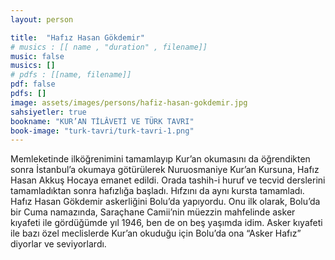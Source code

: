 ```yaml
---
layout: person

title:  "Hafız Hasan Gökdemir"
# musics : [[ name , "duration" , filename]]
music: false
musics: []
# pdfs : [[name, filename]]
pdf: false
pdfs: []
image: assets/images/persons/hafiz-hasan-gokdemir.jpg
sahsiyetler: true
bookname: "KUR’AN TİLÂVETİ VE TÜRK TAVRI"
book-image: "turk-tavri/turk-tavri-1.png"
---
```


Memleketinde ilköğrenimini tamamlayıp Kur’an okumasını da öğrendikten sonra İstanbul’a okumaya götürülerek Nuruosmaniye Kur’an Kursuna, Hafız Hasan Akkuş Hocaya emanet edildi. Orada tashih-i huruf ve tecvid derslerini tamamladıktan sonra hafızlığa başladı. Hıfzını da aynı kursta tamamladı.
Hafız Hasan Gökdemir askerliğini Bolu’da yapıyordu. Onu ilk olarak, Bolu’da bir Cuma namazında, Saraçhane Camii’nin müezzin mahfelinde asker kıyafeti ile gördüğümde yıl 1946, ben de on beş yaşımda idim. 
Asker kıyafeti ile bazı özel meclislerde Kur’an okuduğu için Bolu’da ona “Asker Hafız” diyorlar ve seviyorlardı. 